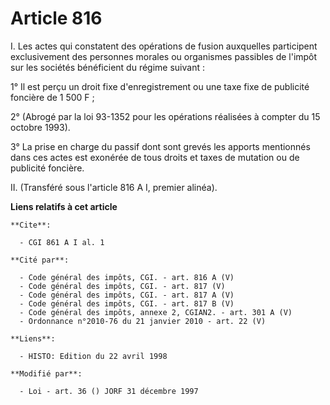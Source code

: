 # Article 816

I. Les actes qui constatent des opérations de fusion auxquelles participent exclusivement des personnes morales ou organismes
passibles de l'impôt sur les sociétés bénéficient du régime suivant :

1° Il est perçu un droit fixe d'enregistrement ou une taxe fixe de publicité foncière de 1 500 F ;

2° (Abrogé par la loi 93-1352 pour les opérations réalisées à compter du 15 octobre 1993).

3° La prise en charge du passif dont sont grevés les apports mentionnés dans ces actes est exonérée de tous droits et taxes
de mutation ou de publicité foncière.

II. (Transféré sous l'article 816 A I, premier alinéa).

**Liens relatifs à cet article**

	**Cite**:

	  - CGI 861 A I al. 1

	**Cité par**:

	  - Code général des impôts, CGI. - art. 816 A (V)
	  - Code général des impôts, CGI. - art. 817 (V)
	  - Code général des impôts, CGI. - art. 817 A (V)
	  - Code général des impôts, CGI. - art. 817 B (V)
	  - Code général des impôts, annexe 2, CGIAN2. - art. 301 A (V)
	  - Ordonnance n°2010-76 du 21 janvier 2010 - art. 22 (V)

	**Liens**:

	  - HISTO: Edition du 22 avril 1998

	**Modifié par**:

	  - Loi - art. 36 () JORF 31 décembre 1997
